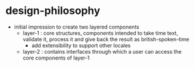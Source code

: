 # design-philosophy
- initial impression to create two layered components
	- layer-1 : core structures, components intended to take time text, validate it, process it and give back the result as british-spoken-time
		- add extensibility to support other locales
    - layer-2 : contains interfaces through which a user can access the core components of layer-1
